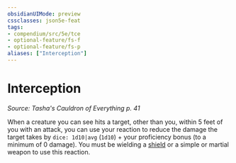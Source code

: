 ```yaml
---
obsidianUIMode: preview
cssclasses: json5e-feat
tags:
- compendium/src/5e/tce
- optional-feature/fs-f
- optional-feature/fs-p
aliases: ["Interception"]
---
```

# Interception
*Source: Tasha's Cauldron of Everything p. 41*  

When a creature you can see hits a target, other than you, within 5 feet of you with an attack, you can use your reaction to reduce the damage the target takes by `dice: 1d10|avg` (`1d10`) + your proficiency bonus (to a minimum of 0 damage). You must be wielding a [shield](4-Resources/Compendium/items/shield.md) or a simple or martial weapon to use this reaction.